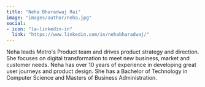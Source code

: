 ```yaml
---
title: "Neha Bharadwaj Rai"
image: "images/author/neha.jpg"
social:
- icon: "la-linkedin-in"
  link: "https://www.linkedin.com/in/nehabharadwaj/"
---
```


Neha leads Metro's Product team and drives product strategy and direction. She focuses on digital transformation to meet new business, market and customer needs. Neha has over 10 years of experience in developing great user journeys and product design. She has a Bachelor of Technology in Computer Science and Masters of Business Administration.

